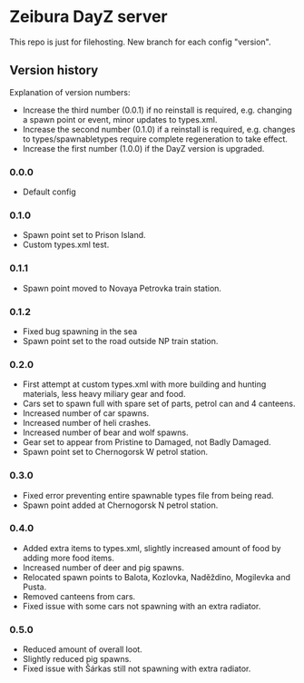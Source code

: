 # Zeibura DayZ server

This repo is just for filehosting. New branch for each config "version".

## Version history

Explanation of version numbers:
- Increase the third number (0.0.1) if no reinstall is required, e.g. changing a spawn point or event, minor updates to types.xml.
- Increase the second number (0.1.0) if a reinstall is required, e.g. changes to types/spawnabletypes require complete regeneration to take effect.
- Increase the first number (1.0.0) if the DayZ version is upgraded.

### 0.0.0

- Default config

### 0.1.0

- Spawn point set to Prison Island.
- Custom types.xml test.

### 0.1.1

- Spawn point moved to Novaya Petrovka train station.

### 0.1.2

- Fixed bug spawning in the sea
- Spawn point set to the road outside NP train station.

### 0.2.0

- First attempt at custom types.xml with more building and hunting materials, less heavy miliary gear and food.
- Cars set to spawn full with spare set of parts, petrol can and 4 canteens.
- Increased number of car spawns.
- Increased number of heli crashes.
- Increased number of bear and wolf spawns.
- Gear set to appear from Pristine to Damaged, not Badly Damaged.
- Spawn point set to Chernogorsk W petrol station.

### 0.3.0

- Fixed error preventing entire spawnable types file from being read.
- Spawn point added at Chernogorsk N petrol station.

### 0.4.0

- Added extra items to types.xml, slightly increased amount of food by adding more food items.
- Increased number of deer and pig spawns.
- Relocated spawn points to Balota, Kozlovka, Naděždino, Mogilevka and Pusta.
- Removed canteens from cars.
- Fixed issue with some cars not spawning with an extra radiator.

### 0.5.0

- Reduced amount of overall loot.
- Slightly reduced pig spawns.
- Fixed issue with Šárkas still not spawning with extra radiator.
